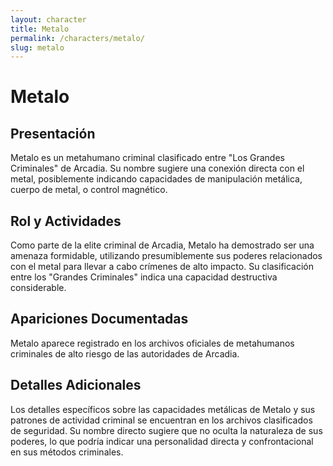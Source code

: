 ```yaml
---
layout: character
title: Metalo
permalink: /characters/metalo/
slug: metalo
---
```


# Metalo

## Presentación
Metalo es un metahumano criminal clasificado entre "Los Grandes Criminales" de Arcadia. Su nombre sugiere una conexión directa con el metal, posiblemente indicando capacidades de manipulación metálica, cuerpo de metal, o control magnético.

## Rol y Actividades
Como parte de la elite criminal de Arcadia, Metalo ha demostrado ser una amenaza formidable, utilizando presumiblemente sus poderes relacionados con el metal para llevar a cabo crímenes de alto impacto. Su clasificación entre los "Grandes Criminales" indica una capacidad destructiva considerable.

## Apariciones Documentadas
Metalo aparece registrado en los archivos oficiales de metahumanos criminales de alto riesgo de las autoridades de Arcadia.

## Detalles Adicionales
Los detalles específicos sobre las capacidades metálicas de Metalo y sus patrones de actividad criminal se encuentran en los archivos clasificados de seguridad. Su nombre directo sugiere que no oculta la naturaleza de sus poderes, lo que podría indicar una personalidad directa y confrontacional en sus métodos criminales.